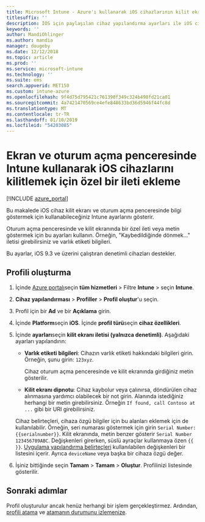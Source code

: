```yaml
---
title: Microsoft Intune - Azure'ı kullanarak iOS cihazlarının kilit ekranında özelleştirme | Microsoft Docs
titlesuffix: ''
description: İOS için paylaşılan cihaz yapılandırma ayarları ile iOS cihazı kilit ekranında bilgileri görüntülemek için kullanabileceğiniz Microsoft Intune ayarlarını öğrenin.
keywords: ''
author: MandiOhlinger
ms.author: mandia
manager: dougeby
ms.date: 12/12/2018
ms.topic: article
ms.prod: ''
ms.service: microsoft-intune
ms.technology: ''
ms.suite: ems
search.appverid: MET150
ms.custom: intune-azure
ms.openlocfilehash: 9f4d75d795421c761398f349c324b498fd21ca01
ms.sourcegitcommit: 4a7421470569ce4efe848633bd36d5946f44fc8d
ms.translationtype: MT
ms.contentlocale: tr-TR
ms.lasthandoff: 01/10/2019
ms.locfileid: "54203085"
---
```

# <a name="add-custom-messages-to-lock-screen-and-login-window-on-ios-devices-using-microsoft-intune"></a>Ekran ve oturum açma penceresinde Intune kullanarak iOS cihazlarını kilitlemek için özel bir ileti ekleme

[!INCLUDE [azure_portal](./includes/azure_portal.md)]

Bu makalede iOS cihaz kilit ekranı ve oturum açma penceresinde bilgi göstermek için kullanabileceğiniz Intune ayarlarını gösterir. 

Oturum açma penceresinde ve kilit ekranında bir özel ileti veya metin göstermek için bu ayarları kullanın. Örneğin, "Kaybedildiğinde dönmek..." iletisi girebilirsiniz ve varlık etiketi bilgileri.

Bu ayarlar, iOS 9.3 ve üzerini çalıştıran denetimli cihazları destekler.

## <a name="create-the-profile"></a>Profili oluşturma

1. İçinde [Azure portalı](https://portal.azure.com)seçin **tüm hizmetleri** > Filtre **Intune** > seçin **Intune**.
2. **Cihaz yapılandırması** > **Profiller** > **Profil oluştur**'u seçin.
3. Profil için bir **Ad** ve bir **Açıklama** girin.
4. İçinde **Platform**seçin **iOS**. İçinde **profil türü**seçin **cihaz özellikleri**.
5. İçinde **ayarları**seçin **kilit ekranı iletisi (yalnızca denetimli)**. Aşağıdaki ayarları yapılandırın:

    - **Varlık etiketi bilgileri**: Cihazın varlık etiketi hakkındaki bilgileri girin. Örneğin, şunu girin: `123xyz`.

        Cihaz oturum açma penceresinde ve kilit ekranında girdiğiniz metin gösterilir.

    - **Kilit ekranı dipnotu**: Cihaz kaybolur veya çalınırsa, döndürülen cihaz alınmasına yardımcı olabilecek bir not girin. Alanında istediğiniz herhangi bir metin girebilirsiniz. Örneğin `If found, call Contoso at ...` gibi bir URI girebilirsiniz.

    Cihaz belirteçleri, cihaza özgü bilgiler için bu alanları eklemek için de kullanılabilir. Örneğin, seri numarası göstermek için girin `Serial Number: {{serialnumber}}`. Kilit ekranında, metin benzer gösterir `Serial Number 123456789ABC`. Değişkenleri girerken, süslü ayraçlar kullanmaya özen `{{ }}`. [Uygulama yapılandırma belirteçleri](app-configuration-policies-use-ios.md#tokens-used-in-the-property-list) kullanılabilen değişkenleri bir listesini içerir. Ayrıca `deviceName` veya başka bir cihaza özgü değer.

6. İşiniz bittiğinde seçin **Tamam** > **Tamam** > **Oluştur**. Profilinizi listesinde gösterilir.

## <a name="next-steps"></a>Sonraki adımlar

Profil oluşturulur ancak henüz herhangi bir işlem gerçekleştirmez. Ardından, [profili atama](device-profile-assign.md) ve [atamanın durumunu izlemenize](device-profile-monitor.md).
